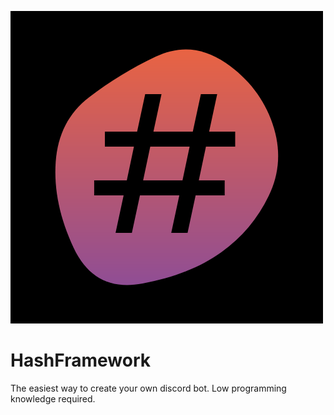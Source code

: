 ![logo](https://raw.githubusercontent.com/KZacharski/HashFramework/repo-assets/hashframework.png)
# HashFramework
The easiest way to create your own discord bot. Low programming knowledge required.
